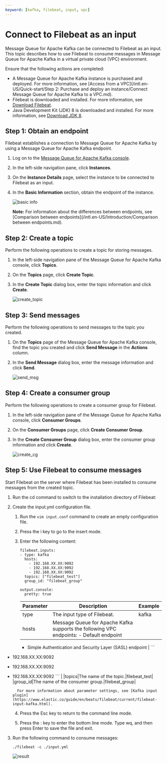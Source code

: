 ```yaml
---
keyword: [kafka, filebeat, input, vpc]
---
```


# Connect to Filebeat as an input

Message Queue for Apache Kafka can be connected to Filebeat as an input. This topic describes how to use Filebeat to consume messages in Message Queue for Apache Kafka in a virtual private cloud \(VPC\) environment.

Ensure that the following actions are completed:

-   A Message Queue for Apache Kafka instance is purchased and deployed. For more information, see [Access from a VPC](/intl.en-US/Quick-start/Step 2: Purchase and deploy an instance/Connect Message Queue for Apache Kafka to a VPC.md).
-   Filebeat is downloaded and installed. For more information, see [Download Filebeat](https://www.elastic.co/guide/en/logstash/7.6/installing-logstash.html).
-   Java Development Kit \(JDK\) 8 is downloaded and installed. For more information, see [Download JDK 8](https://www.oracle.com/java/technologies/javase/javase-jdk8-downloads.html).

## Step 1: Obtain an endpoint

Filebeat establishes a connection to Message Queue for Apache Kafka by using a Message Queue for Apache Kafka endpoint.

1.  Log on to the [Message Queue for Apache Kafka console](https://kafka.console.aliyun.com/).

2.  In the left-side navigation pane, click **Instances**.

3.  On the **Instance Details** page, select the instance to be connected to Filebeat as an input.

4.  In the **Basic Information** section, obtain the endpoint of the instance.

    ![basic info](https://static-aliyun-doc.oss-cn-hangzhou.aliyuncs.com/assets/img/en-US/0207892951/p128191.png)

    **Note:** For information about the differences between endpoints, see [Comparison between endpoints](/intl.en-US/Introduction/Comparison between endpoints.md).


## Step 2: Create a topic

Perform the following operations to create a topic for storing messages.

1.  In the left-side navigation pane of the Message Queue for Apache Kafka console, click **Topics**.

2.  On the **Topics** page, click **Create Topic**.

3.  In the **Create Topic** dialog box, enter the topic information and click **Create**.

    ![create_topic](https://static-aliyun-doc.oss-cn-hangzhou.aliyuncs.com/assets/img/en-US/8228082951/p106204.png)


## Step 3: Send messages

Perform the following operations to send messages to the topic you created.

1.  On the **Topics** page of the Message Queue for Apache Kafka console, find the topic you created and click **Send Message** in the **Actions** column.

2.  In the **Send Message** dialog box, enter the message information and click **Send**.

    ![send_msg](https://static-aliyun-doc.oss-cn-hangzhou.aliyuncs.com/assets/img/en-US/8228082951/p106203.png)


## Step 4: Create a consumer group

Perform the following operations to create a consumer group for Filebeat.

1.  In the left-side navigation pane of the Message Queue for Apache Kafka console, click **Consumer Groups**.

2.  On the **Consumer Groups** page, click **Create Consumer Group**.

3.  In the **Create Consumer Group** dialog box, enter the consumer group information and click **Create**.

    ![create_cg](https://static-aliyun-doc.oss-cn-hangzhou.aliyuncs.com/assets/img/en-US/8228082951/p106205.png)


## Step 5: Use Filebeat to consume messages

Start Filebeat on the server where Filebeat has been installed to consume messages from the created topic.

1.  Run the cd command to switch to the installation directory of Filebeat:

2.  Create the input.yml configuration file.

    1.  Run the `vim input.conf` command to create an empty configuration file.

    2.  Press the i key to go to the insert mode.

    3.  Enter the following content:

        ```
        filebeat.inputs:
        - type: kafka
          hosts:
            - 192.168.XX.XX:9092
            - 192.168.XX.XX:9092
            - 192.168.XX.XX:9092
          topics: ["filebeat_test"]
          group_id: "filebeat_group"
        
        output.console:
          pretty: true
        ```

        |Parameter|Description|Example|
        |---------|-----------|-------|
        |type|The input type of Filebeat.|kafka|
        |hosts|Message Queue for Apache Kafka supports the following VPC endpoints:         -   Default endpoint
        -   Simple Authentication and Security Layer \(SASL\) endpoint
|        ```
- 192.168.XX.XX:9092
- 192.168.XX.XX:9092
- 192.168.XX.XX:9092
        ``` |
        |topics|The name of the topic.|filebeat\_test|
        |group\_id|The name of the consumer group.|filebeat\_group|

        For more information about parameter settings, see [Kafka input plugin](https://www.elastic.co/guide/en/beats/filebeat/current/filebeat-input-kafka.html).

    4.  Press the Esc key to return to the command line mode.

    5.  Press the : key to enter the bottom line mode. Type wq, and then press Enter to save the file and exit.

3.  Run the following command to consume messages:

    ```
    ./filebeat -c ./input.yml
    ```

    ![result](https://static-aliyun-doc.oss-cn-hangzhou.aliyuncs.com/assets/img/en-US/8228082951/p106207.png)


